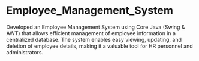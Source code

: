 # Employee_Management_System
Developed an Employee Management System using Core Java (Swing &amp; AWT) that allows efficient management of employee information in a centralized database. The system enables easy viewing, updating, and deletion of employee details, making it a valuable tool for HR personnel and administrators.
